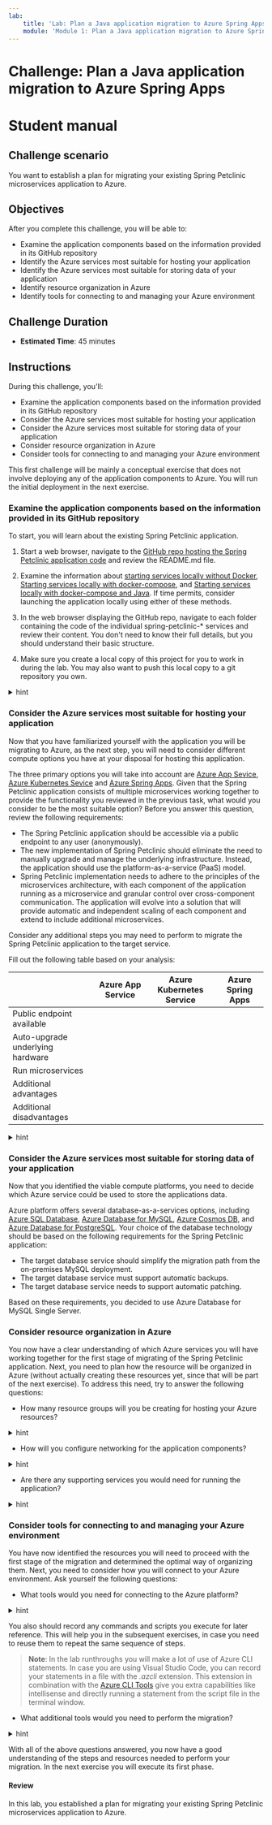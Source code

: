 ```yaml
---
lab:
    title: 'Lab: Plan a Java application migration to Azure Spring Apps'
    module: 'Module 1: Plan a Java application migration to Azure Spring Apps'
---
```


# Challenge: Plan a Java application migration to Azure Spring Apps
# Student manual 

## Challenge scenario

You want to establish a plan for migrating your existing Spring Petclinic microservices application to Azure. 

## Objectives

After you complete this challenge, you will be able to:

- Examine the application components based on the information provided in its GitHub repository
- Identify the Azure services most suitable for hosting your application
- Identify the Azure services most suitable for storing data of your application
- Identify resource organization in Azure
- Identify tools for connecting to and managing your Azure environment

## Challenge Duration

- **Estimated Time**: 45 minutes

## Instructions

During this challenge, you'll:
- Examine the application components based on the information provided in its GitHub repository
- Consider the Azure services most suitable for hosting your application
- Consider the Azure services most suitable for storing data of your application
- Consider resource organization in Azure
- Consider tools for connecting to and managing your Azure environment

This first challenge will be mainly a conceptual exercise that does not involve deploying any of the application components to Azure. You will run the initial deployment in the next exercise.

### Examine the application components based on the information provided in its GitHub repository

To start, you will learn about the existing Spring Petclinic application.

1. Start a web browser, navigate to the [GitHub repo hosting the Spring Petclinic application code](https://github.com/spring-petclinic/spring-petclinic-microservices) and review the README.md file.

1. Examine the information about [starting services locally without Docker](https://github.com/spring-petclinic/spring-petclinic-microservices#starting-services-locally-without-docker), [Starting services locally with docker-compose](https://github.com/spring-petclinic/spring-petclinic-microservices#starting-services-locally-with-docker-compose), and [Starting services locally with docker-compose and Java](https://github.com/spring-petclinic/spring-petclinic-microservices#starting-services-locally-with-docker-compose-and-java). If time permits, consider launching the application locally using either of these methods.

1. In the web browser displaying the GitHub repo, navigate to each folder containing the code of the individual spring-petclinic-* services and review their content. You don't need to know their full details, but you should understand their basic structure.

1. Make sure you create a local copy of this project for you to work in during the lab. You may also want to push this local copy to a git repository you own.

<details>
<summary>hint</summary>
<br/>

1. On your lab computer, start a web browser and navigate to [GitHub](https://github.com) and sign in to your GitHub account. If you do not have a GitHub account, create one by navigating to [the Join GitHub page](https://github.com/join) and following the instructions provided on [the Signing up for a new GitHub account page](https://docs.github.com/en/get-started/signing-up-for-github/signing-up-for-a-new-github-account).

1. In your GitHub account, navigate to the **Repositories** page and create a new repository named **spring-petclinic-microservices**. 

1. On the newly created repository page, review the section titled **... or push an existing repository from the command line**.
    
    > **Note**: Record the value of the URL of the newly created GitHub repository. The value should be in the format `https://github.com/<your-github-username>/spring-petclinic-microservices.git`, where the `<your-github-username>` placeholder represents your GitHub user name).
    
1. On your lab computer, in the Git Bash window, run the following commands to clone the [Spring Petclinic Microservices](https://github.com/spring-petclinic/spring-petclinic-microservices) application to your workstation:

   ```bash
   mkdir projects
   cd projects
   git clone https://github.com/spring-petclinic/spring-petclinic-microservices.git
   ```

1. From the Git Bash prompt, run the following commands to change the working directory to the one containing the cloned repository and then push its content to your private GitHub repository (where the `<your-github-username>` placeholder represents your GitHub user name):

   ```bash
   cd spring-petclinic-microservices
   git remote remove origin
   git remote add origin https://github.com/<your-github-username>/spring-petclinic-microservices.git
   git branch -M main
   git push -u origin main
   ```

1. When prompted to sign in to GitHub, select the **Sign in with your browser** option. This will automatically open a new tab in the web browser window, prompting you to provide your GitHub username and password.

1. In the browser window, enter your GitHub credentials, select **Sign in**, and, once successfully signed in, close the newly opened browser tab.

1. In your browser double check that your newly created repository contains the spring petclinic application. You can use this repository to regularly push your changes to.

</details>

### Consider the Azure services most suitable for hosting your application

Now that you have familiarized yourself with the application you will be migrating to Azure, as the next step, you will need to consider different compute options you have at your disposal for hosting this application.

The three primary options you will take into account are [Azure App Sevice](https://docs.microsoft.com/azure/app-service/overview), [Azure Kubernetes Sevice](https://docs.microsoft.com/en-us/azure/aks/intro-kubernetes) and [Azure Spring Apps](https://docs.microsoft.com/azure/spring-cloud/). Given that the Spring Petclinic application consists of multiple microservices working together to provide the functionality you reviewed in the previous task, what would you consider to be the most suitable option? Before you answer this question, review the following requirements:

* The Spring Petclinic application should be accessible via a public endpoint to any user (anonymously).
* The new implementation of Spring Petclinic should eliminate the need to manually upgrade and manage the underlying infrastructure. Instead, the application should use the platform-as-a-service (PaaS) model.
* Spring Petclinic implementation needs to adhere to the principles of the microservices architecture, with each component of the application running as a microservice and granular control over cross-component communication. The application will evolve into a solution that will provide automatic and independent scaling of each component and extend to include additional microservices.

Consider any additional steps you may need to perform to migrate the Spring Petclinic application to the target service.

Fill out the following table based on your analysis:

||Azure App Service|Azure Kubernetes Service|Azure Spring Apps|
|---|---|---|---|
|Public endpoint available||||
|Auto-upgrade underlying hardware||||
|Run microservices||||
|Additional advantages||||
|Additional disadvantages||||

<details>
<summary>hint</summary>
<br/>

* Each of the 3 options supports a public endpoint that can be access anonymously.
* Each of the 3 options supports automatic upgrades and eliminates the need to manage the underlying infrastructure.
  * With Azure App Service, upgrades are automatic. All underlying infrastructure is managed by the platform.
  * With Azure Kubernetes Service (AKS), you can enable automatic upgrades based on the channel of your choice (patch, stable, rapid, node-image). The underlying infrastructure consists of VM's that you provision as part of agent pools, however you don't manage them directly. 
  * With Azure Spring Apps, all tasks related to upgrading and managing the underlying infrastructure are taken care of by the platform. While Azure Spring Apps is built on top of an AKS cluster, that cluster is fully managed.
* Both AKS and Azure Spring Apps offer a convenient approach to implementing the microservices architecture. They also provide support for Spring Boot applications. If you decided to choose Azure App Service, you would need to create a new web app instance for each microservice, while both AKS and Azure Apps Spring require only a single instance. AKS also facilitates controlling traffic flow between microservices by using network policies.
* Azure Spring Apps Service offers an easy migration path for existing spring boot applications. This would be an advantage for your existing application.
* Azure Spring Apps Service eliminates any administrative overhead required to run a Kubernetes cluster. This simplifies the operational model.
* AKS would require an extra migration step that involves containerizing all components. You will also need to implement Azure Container Registry to store and deploy your container images from.
* Running and operating an AKS cluster introduces an additional effort.
* Azure App Service scalability is more limited than AKS or Azure Spring Apps Service. 

Given the above constraints and feature sets, in the case of the Spring Petclinic application, Azure Spring Apps and Azure Kubernetes Service represent the most viable implementation choices. 

</details>

### Consider the Azure services most suitable for storing data of your application

Now that you identified the viable compute platforms, you need to decide which Azure service could be used to store the applications data.

Azure platform offers several database-as-a-services options, including [Azure SQL Database](https://docs.microsoft.com/azure/azure-sql/database/sql-database-paas-overview?view=azuresql), [Azure Database for MySQL](https://docs.microsoft.com/en-us/azure/mysql/), [Azure Cosmos DB](https://docs.microsoft.com/azure/cosmos-db/introduction), and [Azure Database for PostgreSQL](https://docs.microsoft.com/azure/postgresql/). Your choice of the database technology should be based on the following requirements for the Spring Petclinic application:

* The target database service should simplify the migration path from the on-premises MySQL deployment. 
* The target database service must support automatic backups.
* The target database service needs to support automatic patching.

Based on these requirements, you decided to use Azure Database for MySQL Single Server.

### Consider resource organization in Azure

You now have a clear understanding of which Azure services you will have working together for the first stage of migrating of the Spring Petclinic application. Next, you need to plan how the resource will be organized in Azure (without actually creating these resources yet, since that will be part of the next exercise). To address this need, try to answer the following questions:

- How many resource groups will you be creating for hosting your Azure resources?

<details>
<summary>hint</summary>
<br/>
In Azure all resources that are created and deleted together typically should belong to the same resource group. In this case, since there is 1 application which provides a specific functionality, you can provision all resources for this application in a single resource group. 
    
For information on how to organize your cloud-based resources to secure, manage, and track costs related to your workloads, see [Organize your Azure resources effectively](https://docs.microsoft.com/azure/cloud-adoption-framework/ready/azure-setup-guide/organize-resources).
    
</details>


- How will you configure networking for the application components?

<details>
<summary>hint</summary>
<br/>
In case you chose to use Azure Spring Apps, you have the option to deploy Azure Spring Apps either into a virtual network or deploy it without a virtual network dependency. The latter approach will simplify the task of making the first migrated version of the application accessible from the internet. Later on, in one of the subsequent exercises, you will change this approach to accommodate additional requirements. For now though, for the sake of simplicity, you will not create any virtual networks for Azure Spring Apps.

In case you chose AKS as the hosting platform, you will need at least one subnet in a virtual network to run the nodes of your AKS cluster. This subnet for now can be small, such as /26, which allows for the total of 64 IP addresses (although some of them are pre-allocated for the platform use).

The Azure Database for MySQL deployment will not require any virtual network connectivity for the first phase of the migration of the application. This will also change in one of the subsequent exercises, when you will implement additional security measures to protect the full application stack.
</details>

- Are there any supporting services you would need for running the application?

<details>
<summary>hint</summary>
<br/>
In case you chose Azure Spring Apps, no additional supporting services are needed during the first phase of the migration. All you need is a compute platform and a database.

In case you chose AKS, you will also need a container registry for storing any container images that will be deployed to the cluster. You can use for this purpose Azure Container Registry.
</details>

### Consider tools for connecting to and managing your Azure environment

You have now identified the resources you will need to proceed with the first stage of the migration and determined the optimal way of organizing them. Next, you need to consider how you will connect to your Azure environment. Ask yourself the following questions:

- What tools would you need for connecting to the Azure platform?

<details>
<summary>hint</summary>
<br/>
For connecting to the Azure platform, you can use either the [Azure portal](http://portal.azure.com), or command line tools such as [Azure CLI](https://docs.microsoft.com/cli/azure/what-is-azure-cli). The latter might be more challenging, but it will facilitate scripting your setup and making it repeatable in case anything needs to change or recreated.
In your lab environment, make sure you can log into the Azure portal by using the credentials that were provided to you for running the lab.

It is also a good idea to double check whether Azure CLI was correctly installed in your lab environment by running the following command from the Git Bash shell window:

```bash
az --help
```

There are other tools you will us as well (including Git and mvn), but the portal and Azure CLI will be the primary ones you will be using during the initial deployment of your application into Azure.
</details>

You also should record any commands and scripts you execute for later reference. This will help you in the subsequent exercises, in case you need to reuse them to repeat the same sequence of steps.

  > **Note**: In the lab runthroughs you will make a lot of use of Azure CLI statements. In case you are using Visual Studio Code, you can record your statements in a file with the _.azcli_ extension. This extension in combination with the [Azure CLI Tools](https://marketplace.visualstudio.com/items?itemName=ms-vscode.azurecli) give you extra capabilities like intellisense and directly running a statement from the script file in the terminal window.

- What additional tools would you need to perform the migration?

<details>
<summary>hint</summary>
<br/>
In case you chose Azure Spring Apps as the target platform, there are no additional tools needed for your to perform the migration steps.

In case you chose AKS as the target platform, you will also need Docker tools to containerize the microservices that the application consists of. You will also need to consider the most optimal base image for containerizing the microservices. 
</details>

With all of the above questions answered, you now have a good understanding of the steps and resources needed to perform your migration. In the next exercise you will execute its first phase.

#### Review

In this lab, you established a plan for migrating your existing Spring Petclinic microservices application to Azure. 
